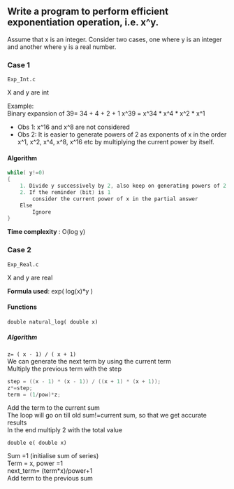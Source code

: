 ## Write a program to perform efficient exponentiation operation, i.e. x^y. 

Assume that x is an integer. Consider two cases, one where y is an integer and another where y
is a real number.

### Case 1
``Exp_Int.c``

X and y are int

Example:  
Binary expansion of 39= 34 + 4 + 2 + 1
x^39 = x^34 * x^4 * x^2 * x^1

* Obs 1: x^16 and x^8 are not considered
* Obs 2: It is easier to generate powers of 2 as exponents of x in the order x^1, x^2,
x^4, x^8, x^16 etc by multiplying the current power by itself.

#### Algorithm

~~~C
while( y!=0)
{
    1. Divide y successively by 2, also keep on generating powers of 2 in the order x^1, x^2, x^4, x^8 etc
    2. If the reminder (bit) is 1
        consider the current power of x in the partial answer
    Else
        Ignore
}
~~~

**Time complexity** : O(log y)

### Case 2
``Exp_Real.c``

X and y are real

**Formula used**: exp( log(x)*y )

#### Functions

``double natural_log( double x)``  

##### Algorithm

``z= ( x - 1) / ( x + 1)``  
We can generate the next term by using the current term  
Multiply the previous term with the step  

~~~C
step = ((x - 1) * (x - 1)) / ((x + 1) * (x + 1));
z*=step;
term = (1/pow)*z;
~~~

Add the term to the current sum  
The loop will go on till old sum!=current sum, so that we get accurate results  
In the end multiply 2 with the total value

``double e( double x)``

Sum =1 (initialise sum of series)  
Term = x, power =1  
next_term= (term*x)/power+1  
Add term to the previous sum

